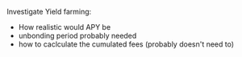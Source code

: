 Investigate Yield farming: 
- How realistic would APY be
- unbonding period probably needed
- how to caclculate the cumulated fees (probably doesn't need to)